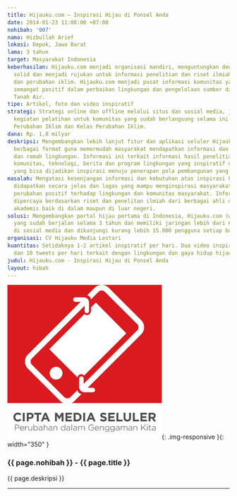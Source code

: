 ```yaml
---
title: Hijauku.com – Inspirasi Hijau di Ponsel Anda
date: 2014-01-23 11:08:00 +07:00
nohibah: '007'
nama: Hizbullah Arief
lokasi: Depok, Jawa Barat
lama: 3 tahun
target: Masyarakat Indonesia
keberhasilan: Hijauku.com menjadi organisasi mandiri, menguntungkan dengan tim yang
  solid dan menjadi rujukan untuk informasi penelitian dan riset ilmiah mengenai lingkungan
  dan perubahan iklim. Hijauku.com menjadi pusat informasi komunitas yang membawa
  semangat positif dalam perbaikan lingkungan dan pengelolaan sumber daya alam di
  Tanah Air.
tipe: Artikel, foto dan video inspiratif
strategi: Strategi online dan offline melalui situs dan sosial media, juga melalui
  kegiatan pelatihan untuk komunitas yang sudah berlangsung selama ini yaitu Pelatihan
  Perubahan Iklim dan Kelas Perubahan Iklim.
dana: Rp. 1,8 milyar
deskripsi: Mengembangkan lebih lanjut fitur dan aplikasi seluler Hijaukudotcom untuk
  berbagai format guna memermudah masyarakat mendapatkan informasi dan inspirasi hijau
  dan ramah lingkungan. Informasi ini terkait informasi hasil penelitian, informasi
  komunitas, teknologi, berita dan program lingkungan yang inspiratif di masyarakat
  yang bisa dijadikan inspirasi menuju penerapan pola pembangunan yang berkelanjutan.
masalah: Mengatasi kesenjangan informasi dan kebutuhan atas inspirasi hijau yang bisa
  didapatkan secara jelas dan lugas yang mampu menginspirasi masyarakat untuk melakukan
  perubahan positif terhadap lingkungan dan komunitas masyarakat. Informasi yang bisa
  dipercaya berdasarkan riset dan penelitan ilmiah dari berbagai ahli dan sumber-sumber
  akademis baik di dalam maupun di luar negeri.
solusi: Mengembangkan portal hijau pertama di Indonesia, Hijauku.com (www.hijauku.com)
  yang sudah berjalan selama 3 tahun dan memiliki jaringan lebih dari 60.000 orang
  di sosial media dan dikunjungi kurang lebih 15.000 pengguna setiap bulannya.
organisasi: CV Hijauku Media Lestari
kuantitas: Setidaknya 1-2 artikel inspiratif per hari. Dua video inspiratif per bulan
  dan 10 tweets per hari terkait dengan lingkungan dan gaya hidup hijau
judul: Hijauku.com - Inspirasi Hijau di Ponsel Anda
layout: hibah
---
```


![007](/static/img/hibahcms/cms-placeholder.jpg){: .img-responsive }{: width="350" }

### {{ page.nohibah }} - {{ page.title }}

{{ page.deskripsi }}

---
